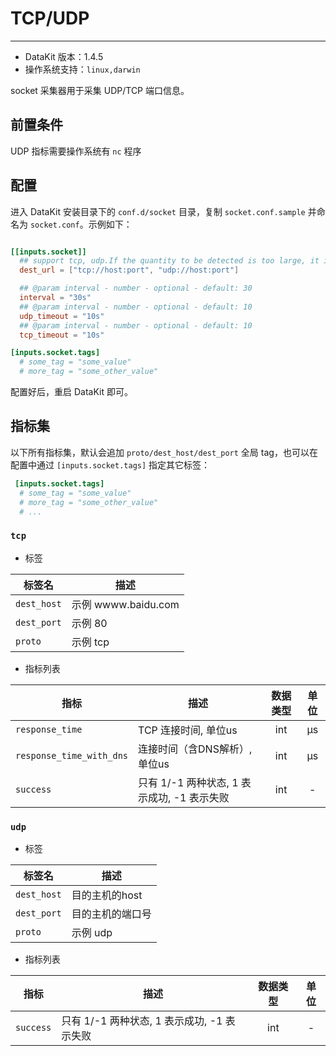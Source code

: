 
# TCP/UDP
---

- DataKit 版本：1.4.5
- 操作系统支持：`linux,darwin`

socket 采集器用于采集 UDP/TCP 端口信息。

## 前置条件

UDP 指标需要操作系统有 `nc` 程序

## 配置

进入 DataKit 安装目录下的 `conf.d/socket` 目录，复制 `socket.conf.sample` 并命名为 `socket.conf`。示例如下：

```toml

[[inputs.socket]]
  ## support tcp, udp.If the quantity to be detected is too large, it is recommended to open more collectors
  dest_url = ["tcp://host:port", "udp://host:port"]

  ## @param interval - number - optional - default: 30
  interval = "30s"
  ## @param interval - number - optional - default: 10
  udp_timeout = "10s"
  ## @param interval - number - optional - default: 10
  tcp_timeout = "10s"

[inputs.socket.tags]
  # some_tag = "some_value"
  # more_tag = "some_other_value"
```

配置好后，重启 DataKit 即可。

## 指标集

以下所有指标集，默认会追加 `proto/dest_host/dest_port` 全局 tag，也可以在配置中通过 `[inputs.socket.tags]` 指定其它标签：

``` toml
 [inputs.socket.tags]
  # some_tag = "some_value"
  # more_tag = "some_other_value"
  # ...
```



### `tcp`

-  标签


| 标签名 | 描述    |
|  ----  | --------|
|`dest_host`|示例 wwww.baidu.com|
|`dest_port`|示例 80|
|`proto`|示例 tcp|

- 指标列表


| 指标 | 描述| 数据类型 | 单位   |
| ---- |---- | :---:    | :----: |
|`response_time`|TCP 连接时间, 单位us|int|μs|
|`response_time_with_dns`|连接时间（含DNS解析）, 单位us|int|μs|
|`success`|只有 1/-1 两种状态, 1 表示成功, -1 表示失败|int|-|



### `udp`

-  标签


| 标签名 | 描述    |
|  ----  | --------|
|`dest_host`|目的主机的host|
|`dest_port`|目的主机的端口号|
|`proto`|示例 udp|

- 指标列表


| 指标 | 描述| 数据类型 | 单位   |
| ---- |---- | :---:    | :----: |
|`success`|只有 1/-1 两种状态, 1 表示成功, -1 表示失败|int|-|


